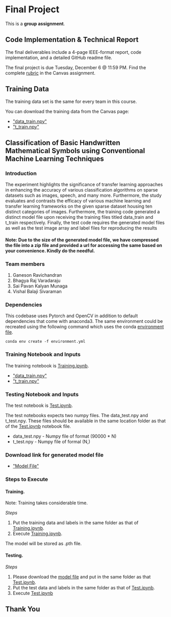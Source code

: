 # Final Project

This is a **group assignment**.

## Code Implementation & Technical Report

The final deliverables include a 4-page IEEE-format report, code implementation, and a detailed GitHub readme file.

The final project is due Tuesday, December 6 @ 11:59 PM. Find the complete [rubric](https://ufl.instructure.com/courses/455013/assignments/5244219) in the Canvas assignment.

## Training Data

The training data set is the same for every team in this course.

You can download the training data from the Canvas page:

* ["data_train.npy"](https://ufl.instructure.com/files/72247539/download?download_frd=1)
* ["t_train.npy"](https://ufl.instructure.com/files/72245951/download?download_frd=1)

## Classification of Basic Handwritten Mathematical Symbols using Conventional Machine Learning Techniques

### Introduction
 The experiment highlights the significance of transfer learning approaches in enhancing the accuracy of various classification algorithms on sparse datasets such as images, speech, and many more. Furthermore, the study evaluates and contrasts the efficacy of various machine learning and transfer learning frameworks on the given sparse dataset housing ten distinct categories of images. Furthermore, the training code generated a distinct model file upon receiving the training files titled data_train and t_train respectively. Finally, the test code requires the generated model files as well as the test image array and label files for reproducing the results
 
 #### Note: Due to the size of the generated model file, we have compressed the file into a zip file and provided a url for accessing the same based on your convenience. Kindly do the needful.
 
 
### Team members
1) Ganeson Ravichandran
2) Bhagya Raj Varadaraju
3) Sai Pavan Kalyan Munaga
4) Vishal Balaji Sivaraman

### Dependencies

This codebase uses Pytorch and OpenCV in addition to default dependencies that come with anaconda3. 
The same environment could be recreated using the following command which uses the conda 
[environment file](environment.yml).

```shell
conda env create -f environment.yml
```

### Training Notebook and Inputs

The training notebook is [Training.ipynb](Training.ipynb).

* ["data_train.npy"](https://ufl.instructure.com/files/72247539/download?download_frd=1)
* ["t_train.npy"](https://ufl.instructure.com/files/72245951/download?download_frd=1)

### Testing Notebook and Inputs

The test notebook is [Test.ipynb](Test.ipynb).

The test notebooks expects two numpy files. The data_test.npy and t_test.npy. These files should be available in the 
same location folder as that of the [Test.ipynb](Test.ipynb) notebook file.

* data_test.npy - Numpy file of format (90000 * N)
* t_test.npy - Numpy file of formal (N,)

### Download link for generated model file
 * ["Model File"](https://shorturl.at/jkl27)

### Steps to Execute

#### Training.

Note: Training takes considerable time.

*Steps*

1. Put the training data and labels in the same folder as that of [Training.ipynb](Training.ipynb).
2. Execute [Training.ipynb](Training.ipynb).

The model will be stored as .pth file.

#### Testing.

*Steps*

1. Please download the [model file](https://shorturl.at/jkl27) and put in the same folder as that [Test.ipynb](Test.ipynb).
2. Put the test data and labels in the same folder as that of [Test.ipynb](Test.ipynb).
3. Execute [Test.ipynb](Test.ipynb)

## Thank You
 


